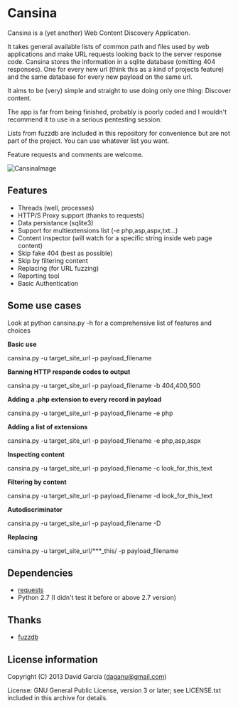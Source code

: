 Cansina
=======

Cansina is a (yet another) Web Content Discovery Application.

It takes general available lists of common path and files used by web applications
and make URL requests looking back to the server response code. Cansina stores the information
in a sqlite database (omitting 404 responses). One for every new url (think this as a kind of projects feature)
and the same database for every new payload on the same url.

It aims to be (very) simple and straight to use doing only one thing: Discover content.

The app is far from being finished, probably is poorly coded and I wouldn't recommend it
to use in a serious pentesting session.

Lists from fuzzdb are included in this repository for convenience but are
not part of the project. You can use whatever list you want.

Feature requests and comments are welcome.

![CansinaImage](https://github.com/deibit/cansina/raw/gh-pages/images/cansina-showcase.png "Image")

Features
--------

- Threads (well, processes)
- HTTP/S Proxy support (thanks to requests)
- Data persistance (sqlite3)
- Support for multiextensions list (-e php,asp,aspx,txt...)
- Content inspector (will watch for a specific string inside web page content)
- Skip fake 404 (best as possible)
- Skip by filtering content
- Replacing (for URL fuzzing)
- Reporting tool
- Basic Authentication

Some use cases
--------------

Look at python cansina.py -h for a comprehensive list of features and choices

**Basic use**

cansina.py -u target_site_url -p payload_filename

**Banning HTTP responde codes to output**

cansina.py -u target_site_url -p payload_filename -b 404,400,500

**Adding a .php extension to every record in payload**

cansina.py -u target_site_url -p payload_filename -e php

**Adding a list of extensions**

cansina.py -u target_site_url -p payload_filename -e php,asp,aspx

**Inspecting content**

cansina.py -u target_site_url -p payload_filename -c look_for_this_text

**Filtering by content**

cansina.py -u target_site_url -p payload_filename -d look_for_this_text

**Autodiscriminator**

cansina.py -u target_site_url -p payload_filename -D

**Replacing**

cansina.py -u target_site_url/***_this/ -p payload_filename

Dependencies
------------

- [requests](https://github.com/kennethreitz/requests)
- Python 2.7 (I didn't test it before or above 2.7 version)

Thanks
------

- [fuzzdb](https://code.google.com/p/fuzzdb/)

License information
-------------------

Copyright (C) 2013 David García (daganu@gmail.com)

License: GNU General Public License, version 3 or later; see LICENSE.txt
         included in this archive for details.
